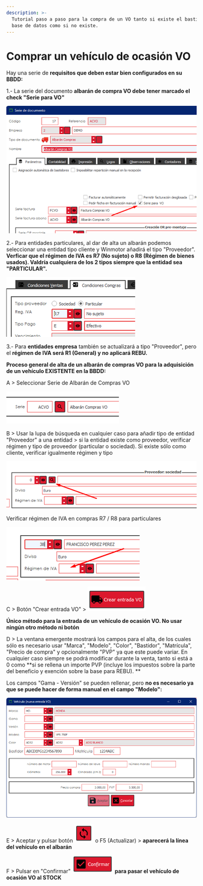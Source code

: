 ```yaml
---
description: >-
  Tutorial paso a paso para la compra de un VO tanto si existe el bastidor en la
  base de datos como si no existe.
---
```


# Comprar un vehículo de ocasión VO

Hay una serie de **requisitos que deben estar bien configurados en su BBDD:**

1.- La serie del documento **albarán de compra VO debe tener marcado el check "Serie para VO"**

![](<../.gitbook/assets/image (606).png>)

2.- Para entidades particulares, al dar de alta un albarán podemos seleccionar una entidad tipo cliente y Winmotor añadirá el tipo "Proveedor". **Verficar que el régimen de IVA es R7 (No sujeto) o R8 (Régimen de bienes usados). Valdría cualquiera de los 2 tipos siempre que la entidad sea "PARTICULAR".**

![](<../.gitbook/assets/image (605).png>)

3.- Para **entidades empresa** también se actualizará a tipo "Proveedor", pero el **régimen de IVA será R1 (General) y no aplicará REBU.**

**Proceso general de alta de un albarán de compras VO para la adquisición de un vehículo EXISTENTE en la BBDD:**

A > Seleccionar Serie de Albarán de Compras VO

![](<../.gitbook/assets/image (611).png>)

B > Usar la lupa de búsqueda en cualquier caso para añadir tipo de entidad "Proveedor" a una entidad > si la entidad existe como proveedor, verificar régimen y tipo de proveedor (particular o sociedad). Si existe sólo como cliente, verificar igualmente régimen y tipo

![](<../.gitbook/assets/image (609).png>)

Verificar régimen de IVA en compras R7 / R8 para particulares

![](<../.gitbook/assets/image (612).png>)

C > Botón "Crear entrada VO" > ![](<../.gitbook/assets/image (608).png>)

**Único método para la entrada de un vehículo de ocasión VO. No usar ningún otro método ni botón**

D > La ventana emergente mostrará los campos para el alta, de los cuales sólo es necesario usar "Marca", "Modelo", "Color", "Bastidor", "Matrícula", "Precio de compra" y opcionalmente "PVP" ya que este puede variar. En cualquier caso siempre se podrá modificar durante la venta, tanto si está a 0 como **si se rellena un importe PVP (incluye los impuestos sobre la parte del beneficio y exención sobre la base para REBU). **

Los campos "Gama - Versión" se pueden rellenar, pero **no es necesario ya que se puede hacer de forma manual en el campo "Modelo":**

![](<../.gitbook/assets/image (610).png>)

E > Aceptar y pulsar botón ![](<../.gitbook/assets/image (607).png>) o F5 (Actualizar) > **aparecerá la línea del vehículo en el albarán**

F > Pulsar en "Confirmar" ![](<../.gitbook/assets/image (604).png>) **para pasar el vehículo de ocasión VO al STOCK**
